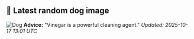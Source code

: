 ## 🐶 Latest random dog image
![Dog](https://images.dog.ceo/breeds/australian-shepherd/pepper2.jpg)
**Advice:** "Vinegar is a powerful cleaning agent."
*Updated: 2025-10-17 13:01 UTC*
